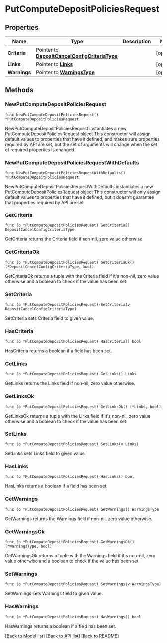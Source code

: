 # PutComputeDepositPoliciesRequest

## Properties

Name | Type | Description | Notes
------------ | ------------- | ------------- | -------------
**Criteria** | Pointer to [**DepositCancelConfigCriteriaType**](DepositCancelConfigCriteriaType.md) |  | [optional] 
**Links** | Pointer to [**Links**](Links.md) |  | [optional] 
**Warnings** | Pointer to [**WarningsType**](WarningsType.md) |  | [optional] 

## Methods

### NewPutComputeDepositPoliciesRequest

`func NewPutComputeDepositPoliciesRequest() *PutComputeDepositPoliciesRequest`

NewPutComputeDepositPoliciesRequest instantiates a new PutComputeDepositPoliciesRequest object
This constructor will assign default values to properties that have it defined,
and makes sure properties required by API are set, but the set of arguments
will change when the set of required properties is changed

### NewPutComputeDepositPoliciesRequestWithDefaults

`func NewPutComputeDepositPoliciesRequestWithDefaults() *PutComputeDepositPoliciesRequest`

NewPutComputeDepositPoliciesRequestWithDefaults instantiates a new PutComputeDepositPoliciesRequest object
This constructor will only assign default values to properties that have it defined,
but it doesn't guarantee that properties required by API are set

### GetCriteria

`func (o *PutComputeDepositPoliciesRequest) GetCriteria() DepositCancelConfigCriteriaType`

GetCriteria returns the Criteria field if non-nil, zero value otherwise.

### GetCriteriaOk

`func (o *PutComputeDepositPoliciesRequest) GetCriteriaOk() (*DepositCancelConfigCriteriaType, bool)`

GetCriteriaOk returns a tuple with the Criteria field if it's non-nil, zero value otherwise
and a boolean to check if the value has been set.

### SetCriteria

`func (o *PutComputeDepositPoliciesRequest) SetCriteria(v DepositCancelConfigCriteriaType)`

SetCriteria sets Criteria field to given value.

### HasCriteria

`func (o *PutComputeDepositPoliciesRequest) HasCriteria() bool`

HasCriteria returns a boolean if a field has been set.

### GetLinks

`func (o *PutComputeDepositPoliciesRequest) GetLinks() Links`

GetLinks returns the Links field if non-nil, zero value otherwise.

### GetLinksOk

`func (o *PutComputeDepositPoliciesRequest) GetLinksOk() (*Links, bool)`

GetLinksOk returns a tuple with the Links field if it's non-nil, zero value otherwise
and a boolean to check if the value has been set.

### SetLinks

`func (o *PutComputeDepositPoliciesRequest) SetLinks(v Links)`

SetLinks sets Links field to given value.

### HasLinks

`func (o *PutComputeDepositPoliciesRequest) HasLinks() bool`

HasLinks returns a boolean if a field has been set.

### GetWarnings

`func (o *PutComputeDepositPoliciesRequest) GetWarnings() WarningsType`

GetWarnings returns the Warnings field if non-nil, zero value otherwise.

### GetWarningsOk

`func (o *PutComputeDepositPoliciesRequest) GetWarningsOk() (*WarningsType, bool)`

GetWarningsOk returns a tuple with the Warnings field if it's non-nil, zero value otherwise
and a boolean to check if the value has been set.

### SetWarnings

`func (o *PutComputeDepositPoliciesRequest) SetWarnings(v WarningsType)`

SetWarnings sets Warnings field to given value.

### HasWarnings

`func (o *PutComputeDepositPoliciesRequest) HasWarnings() bool`

HasWarnings returns a boolean if a field has been set.


[[Back to Model list]](../README.md#documentation-for-models) [[Back to API list]](../README.md#documentation-for-api-endpoints) [[Back to README]](../README.md)


